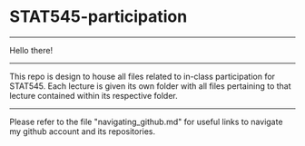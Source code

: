 # STAT545-participation

---------------

Hello there!

----------------

This repo is design to house all files related to in-class participation for STAT545. Each lecture is given its own folder with all files pertaining to that lecture contained within its respective folder.

------------

Please refer to the file "navigating_github.md" for useful links to navigate my github account and its repositories.

